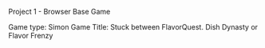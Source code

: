 Project 1 - Browser Base Game

Game type: Simon
Game Title: Stuck between FlavorQuest. Dish Dynasty or Flavor Frenzy


